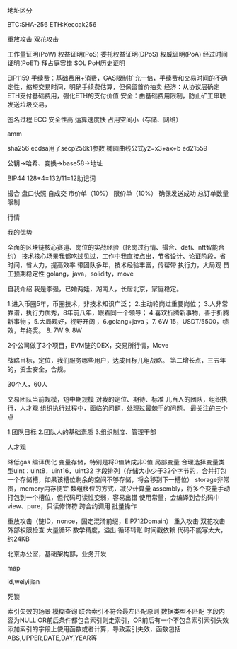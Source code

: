 地址区分

BTC:SHA-256
ETH:Keccak256

重放攻击
双花攻击

工作量证明(PoW)
权益证明(PoS)
委托权益证明(DPoS)
权威证明(PoA)
经过时间证明(PoET)
拜占庭容错
SOL PoH历史证明

EIP1159
手续费：基础费用+消费，GAS限制扩充一倍，手续费和交易时间的不确定性，缩短交易时间，明确手续费估算，但保留首价拍卖
经济：从协议层确定ETH支付基础费用，强化ETH的支付价值
安全：由基础费用限制，防止矿工串联发送垃圾交易，


签名过程
ECC
安全性高
运算速度快
占用空间小（存储、网络）

amm

sha256
ecdsa用了secp256k1参数
椭圆曲线公式y2=x3+ax+b
ed21559

公钥->哈希、变换->base58->地址

BIP44
128+4=132/11=12助记词







撮合
盘口快照
自成交
市价单（10%）
限价单（10%）
确保发送成功
总订单数量限制

行情





我的优势

全面的区块链核心赛道、岗位的实战经验（轮岗过行情、撮合、defi、nft智能合约）
技术核心场景我都吃过见过，工作中我直接点出，节省设计、论证阶段，省时间，省人力，提高效率
带团队多年，技术经验丰富，传帮带
执行力，大局观
员工预期稳定性
golang，java，solidity，move



自我介绍
我是李强，已婚两娃，湖南人，长居北京，家庭稳定。

1.进入币圈5年，币圈技术，非技术知识广泛；
2.主动轮岗过重要岗位；
3.人非常靠谱，执行力优秀，8年前八年，跟着同一个领导；
4.喜欢折腾新事物，善于折腾新事物；
5.大局观好，视野开阔；
6.golang+java；
7. 6W 15，USDT/5500，绩效，年终奖。
8. 7W
9. 8W



2个公司做了3个项目，EVM链的DEX，交易所行情，Move







战略目标，定位，我们服务哪些用户，达成目标几组战略。
第二增长点，三五年的，资金安全，合规。

30个人，60人

交易团队当前规模，短中期规模
对我的定位、期待、标准
几百人的团队，组织执行，人才观
组织执行过程中，面临的问题，处理过最棘手的问题。
最关注的三个点

1.团队目标
2.团队人的基础素质
3.组织制度、管理干部

人才观



降低gas
编译优化
变量存储，特别是将0值转成非0值
局部变量
合理选择变量类型uint：uint8，uint16，uint32
字段排列（存储大小少于32个字节的，合并打包一个存储槽，如果该槽位剩余的空间不够存储，将会移到下一槽位）
storage非常贵，memory内存便宜
数组移位的方式，减少计算量
assembly，将多个变量手动打包到一个槽位，但代码可读性变弱，容易出错
使用常量，会编译到合约码中
view、pure，只读修饰符
跨合约调用
批量操作

重放攻击（链ID，nonce，固定混淆前缀，EIP712Domain）
重入攻击
双花攻击
外部权限检查
大量循环
数学精度，溢出
循环转账
时间戳依赖
代码不能写太大，约24KB



北京办公室，基础架构部，业务开发



map


id,weiyijian

死锁



索引失效的场景
模糊查询
联合索引不符合最左匹配原则
数据类型不匹配
字段内容为NULL
OR前后条件都包含索引则走索引，OR前后有一个不包含索引索引失效
添加索引的字段上使用函数或者计算，导致索引失效，函数包括ABS,UPPER,DATE,DAY,YEAR等
